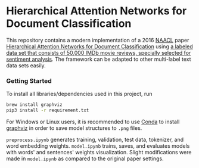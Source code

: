 # Hierarchical Attention Networks for Document Classification
This repository contains a modern implementation of a 2016 [NAACL](https://en.wikipedia.org/wiki/North_American_Chapter_of_the_Association_for_Computational_Linguistics) paper [Hierarchical Attention Networks for Document Classification](https://www.aclweb.org/anthology/N16-1174.pdf) using [a labeled data set that consists of 50,000 IMDb movie reviews, specially selected for sentiment analysis](https://www.kaggle.com/c/word2vec-nlp-tutorial/data). The framework can be adapted to other multi-label text data sets easily.

### Getting Started
To install all libraries/dependencies used in this project, run
```bash
brew install graphviz
pip3 install -r requirement.txt
```

For Windows or Linux users, it is recommended to use [Conda](https://docs.conda.io/en/latest/) to install [graphviz](https://graphviz.org/) in order to save model structures to `.png` files.

`preprocess.ipynb` generates training, validation, test data, tokenizer, and word embedding weights. `model.ipynb` trains, saves, and evaluates models with words' and sentences' weights visualization. Slight modifications were made in `model.ipynb` as compared to the original paper settings.